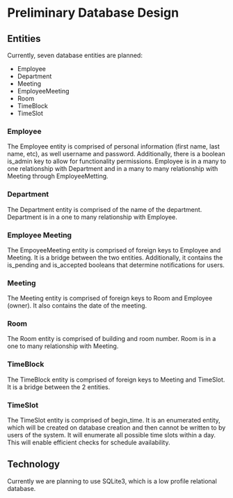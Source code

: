 # Preliminary Database Design

## Entities

Currently, seven database entities are planned:
- Employee
- Department
- Meeting
- EmployeeMeeting
- Room
- TimeBlock
- TimeSlot

### Employee
The Employee entity is comprised of personal information (first name, last name, etc), as well username and password. Additionally, there is a boolean is_admin key to allow for functionality permissions.
Employee is in a many to one relationship with Department and in a many to many relationship with Meeting through EmployeeMetting.

### Department
The Department entity is comprised of the name of the department. Department is in a one to many relationship with Employee.

### Employee Meeting
The EmpoyeeMeeting entity is comprised of foreign keys to Employee and Meeting. It is a bridge between the two entities. Additionally, it contains the is_pending and is_accepted booleans that determine notifications for users.

### Meeting 
The Meeting entity is comprised of foreign keys to Room and Employee (owner). It also contains the date of the meeting.

### Room
The Room entity is comprised of building and room number. Room is in a one to many relationship with Meeting.

### TimeBlock
The TimeBlock entity is comprised of foreign keys to Meeting and TimeSlot. It is a bridge between the 2 entities.

### TimeSlot
The TimeSlot entity is comprised of begin_time. It is an enumerated entity, which will be created on database creation and then cannot be written to by users of the system. It will enumerate all possible time slots within a day. This will enable efficient checks for schedule availability.

## Technology

Currently we are planning to use SQLite3, which is a low profile relational database. 
